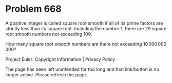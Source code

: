 #   Problem 668

   A positive integer is called square root smooth if all of its prime
   factors are strictly less than its square root.
   Including the number $1$, there are $29$ square root smooth numbers not
   exceeding $100$.

   How many square root smooth numbers are there not exceeding
   $10\,000\,000\,000$?

   Project Euler: Copyright Information | Privacy Policy

   The page has been left unattended for too long and that link/button is no
   longer active. Please refresh the page.
